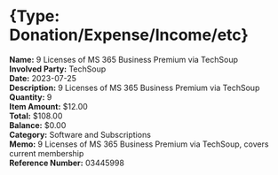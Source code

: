 # {Type: Donation/Expense/Income/etc}

**Name:** 9 Licenses of MS 365 Business Premium via TechSoup  
**Involved Party:** TechSoup  
**Date:** 2023-07-25  
**Description:** 9 Licenses of MS 365 Business Premium via TechSoup  
**Quantity:** 9  
**Item Amount:** $12.00  
**Total:** $108.00  
**Balance:** $0.00  
**Category:** Software and Subscriptions  
**Memo:** 9 Licenses of MS 365 Business Premium via TechSoup, covers current membership  
**Reference Number:** 03445998  
